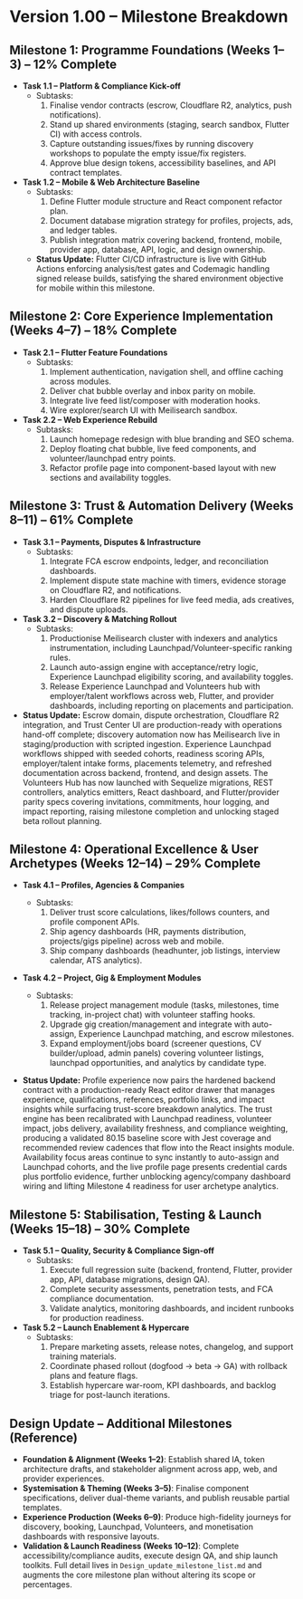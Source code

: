# Version 1.00 – Milestone Breakdown

## Milestone 1: Programme Foundations (Weeks 1–3) – 12% Complete
- **Task 1.1 – Platform & Compliance Kick-off**
  - Subtasks:
    1. Finalise vendor contracts (escrow, Cloudflare R2, analytics, push notifications).
    2. Stand up shared environments (staging, search sandbox, Flutter CI) with access controls.
    3. Capture outstanding issues/fixes by running discovery workshops to populate the empty issue/fix registers.
    4. Approve blue design tokens, accessibility baselines, and API contract templates.
- **Task 1.2 – Mobile & Web Architecture Baseline**
  - Subtasks:
    1. Define Flutter module structure and React component refactor plan.
    2. Document database migration strategy for profiles, projects, ads, and ledger tables.
    3. Publish integration matrix covering backend, frontend, mobile, provider app, database, API, logic, and design ownership.
  - **Status Update:** Flutter CI/CD infrastructure is live with GitHub Actions enforcing analysis/test gates and Codemagic handling signed release builds, satisfying the shared environment objective for mobile within this milestone.

## Milestone 2: Core Experience Implementation (Weeks 4–7) – 18% Complete
- **Task 2.1 – Flutter Feature Foundations**
  - Subtasks:
    1. Implement authentication, navigation shell, and offline caching across modules.
    2. Deliver chat bubble overlay and inbox parity on mobile.
    3. Integrate live feed list/composer with moderation hooks.
    4. Wire explorer/search UI with Meilisearch sandbox.
- **Task 2.2 – Web Experience Rebuild**
  - Subtasks:
    1. Launch homepage redesign with blue branding and SEO schema.
    2. Deploy floating chat bubble, live feed components, and volunteer/launchpad entry points.
    3. Refactor profile page into component-based layout with new sections and availability toggles.

## Milestone 3: Trust & Automation Delivery (Weeks 8–11) – 61% Complete
- **Task 3.1 – Payments, Disputes & Infrastructure**
  - Subtasks:
    1. Integrate FCA escrow endpoints, ledger, and reconciliation dashboards.
    2. Implement dispute state machine with timers, evidence storage on Cloudflare R2, and notifications.
    3. Harden Cloudflare R2 pipelines for live feed media, ads creatives, and dispute uploads.
- **Task 3.2 – Discovery & Matching Rollout**
  - Subtasks:
    1. Productionise Meilisearch cluster with indexers and analytics instrumentation, including Launchpad/Volunteer-specific ranking rules.
    2. Launch auto-assign engine with acceptance/retry logic, Experience Launchpad eligibility scoring, and availability toggles.
    3. Release Experience Launchpad and Volunteers hub with employer/talent workflows across web, Flutter, and provider dashboards, including reporting on placements and participation.
- **Status Update:** Escrow domain, dispute orchestration, Cloudflare R2 integration, and Trust Center UI are production-ready with operations hand-off complete; discovery automation now has Meilisearch live in staging/production with scripted ingestion. Experience Launchpad workflows shipped with seeded cohorts, readiness scoring APIs, employer/talent intake forms, placements telemetry, and refreshed documentation across backend, frontend, and design assets. The Volunteers Hub has now launched with Sequelize migrations, REST controllers, analytics emitters, React dashboard, and Flutter/provider parity specs covering invitations, commitments, hour logging, and impact reporting, raising milestone completion and unlocking staged beta rollout planning.

## Milestone 4: Operational Excellence & User Archetypes (Weeks 12–14) – 29% Complete
- **Task 4.1 – Profiles, Agencies & Companies**
  - Subtasks:
    1. Deliver trust score calculations, likes/follows counters, and profile component APIs.
    2. Ship agency dashboards (HR, payments distribution, projects/gigs pipeline) across web and mobile.
    3. Ship company dashboards (headhunter, job listings, interview calendar, ATS analytics).
- **Task 4.2 – Project, Gig & Employment Modules**
  - Subtasks:
    1. Release project management module (tasks, milestones, time tracking, in-project chat) with volunteer staffing hooks.
    2. Upgrade gig creation/management and integrate with auto-assign, Experience Launchpad matching, and escrow milestones.
    3. Expand employment/jobs board (screener questions, CV builder/upload, admin panels) covering volunteer listings, launchpad opportunities, and analytics by candidate type.

- **Status Update:** Profile experience now pairs the hardened backend contract with a production-ready React editor drawer that manages experience, qualifications, references, portfolio links, and impact insights while surfacing trust-score breakdown analytics. The trust engine has been recalibrated with Launchpad readiness, volunteer impact, jobs delivery, availability freshness, and compliance weighting, producing a validated 80.15 baseline score with Jest coverage and recommended review cadences that flow into the React insights module. Availability focus areas continue to sync instantly to auto-assign and Launchpad cohorts, and the live profile page presents credential cards plus portfolio evidence, further unblocking agency/company dashboard wiring and lifting Milestone 4 readiness for user archetype analytics.

## Milestone 5: Stabilisation, Testing & Launch (Weeks 15–18) – 30% Complete
- **Task 5.1 – Quality, Security & Compliance Sign-off**
  - Subtasks:
    1. Execute full regression suite (backend, frontend, Flutter, provider app, API, database migrations, design QA).
    2. Complete security assessments, penetration tests, and FCA compliance documentation.
    3. Validate analytics, monitoring dashboards, and incident runbooks for production readiness.
- **Task 5.2 – Launch Enablement & Hypercare**
  - Subtasks:
    1. Prepare marketing assets, release notes, changelog, and support training materials.
    2. Coordinate phased rollout (dogfood → beta → GA) with rollback plans and feature flags.
    3. Establish hypercare war-room, KPI dashboards, and backlog triage for post-launch iterations.

## Design Update – Additional Milestones (Reference)
- **Foundation & Alignment (Weeks 1–2)**: Establish shared IA, token architecture drafts, and stakeholder alignment across app, web, and provider experiences.
- **Systemisation & Theming (Weeks 3–5)**: Finalise component specifications, deliver dual-theme variants, and publish reusable partial templates.
- **Experience Production (Weeks 6–9)**: Produce high-fidelity journeys for discovery, booking, Launchpad, Volunteers, and monetisation dashboards with responsive layouts.
- **Validation & Launch Readiness (Weeks 10–12)**: Complete accessibility/compliance audits, execute design QA, and ship launch toolkits. Full detail lives in `Design_update_milestone_list.md` and augments the core milestone plan without altering its scope or percentages.
